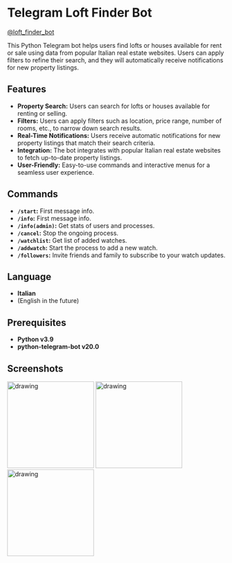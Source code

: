 # Telegram Loft Finder Bot

[@loft_finder_bot](https://t.me/loft_finder_bot)

This Python Telegram bot helps users find lofts or houses available for rent or sale using data from popular Italian real estate websites. Users can apply filters to refine their search, and they will automatically receive notifications for new property listings.

## Features
- **Property Search:** Users can search for lofts or houses available for renting or selling.
- **Filters:** Users can apply filters such as location, price range, number of rooms, etc., to narrow down search results.
- **Real-Time Notifications:** Users receive automatic notifications for new property listings that match their search criteria.
- **Integration:** The bot integrates with popular Italian real estate websites to fetch up-to-date property listings.
- **User-Friendly:** Easy-to-use commands and interactive menus for a seamless user experience.

## Commands
- **`/start`:** First message info.
- **`/info`:** First message info.
- **`/info(admin)`:** Get stats of users and processes.
- **`/cancel`:** Stop the ongoing process.
- **`/watchlist`:** Get list of added watches.
- **`/addwatch`:** Start the process to add a new watch.
- **`/followers`:** Invite friends and family to subscribe to your watch updates.

## Language
- **Italian**
- (English in the future)

## Prerequisites
- **Python v3.9**
- **python-telegram-bot v20.0**

## Screenshots
<img src="https://github.com/ammiratafabiano/loft-finder/assets/36988217/31568b5c-4424-48b2-9559-6dabf2e6bd17" alt="drawing" width="200"/>
<img src="https://github.com/ammiratafabiano/loft-finder/assets/36988217/63b81f56-162b-49d8-86c2-5a2e82d72c73" alt="drawing" width="200"/>
<img src="https://github.com/ammiratafabiano/loft-finder/assets/36988217/924d0b92-9640-4abc-8367-c5959d7712f1" alt="drawing" width="200"/>
